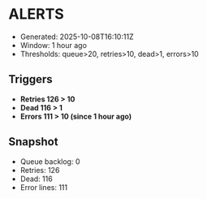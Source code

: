 # ALERTS

- Generated: 2025-10-08T16:10:11Z
- Window: 1 hour ago
- Thresholds: queue>20, retries>10, dead>1, errors>10

## Triggers
- **Retries 126 > 10**
- **Dead 116 > 1**
- **Errors 111 > 10 (since 1 hour ago)**

## Snapshot
- Queue backlog: 0
- Retries: 126
- Dead: 116
- Error lines: 111

